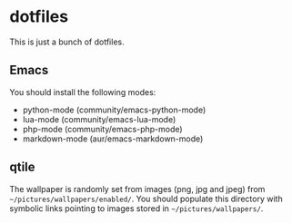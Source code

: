 # dotfiles

This is just a bunch of dotfiles.

## Emacs
You should install the following modes:

* python-mode (community/emacs-python-mode)
* lua-mode (community/emacs-lua-mode)
* php-mode (community/emacs-php-mode)
* markdown-mode (aur/emacs-markdown-mode)

## qtile
The wallpaper is randomly set from images (png, jpg and jpeg) from `~/pictures/wallpapers/enabled/`. You should populate this directory with symbolic links pointing to images stored in `~/pictures/wallpapers/`.
